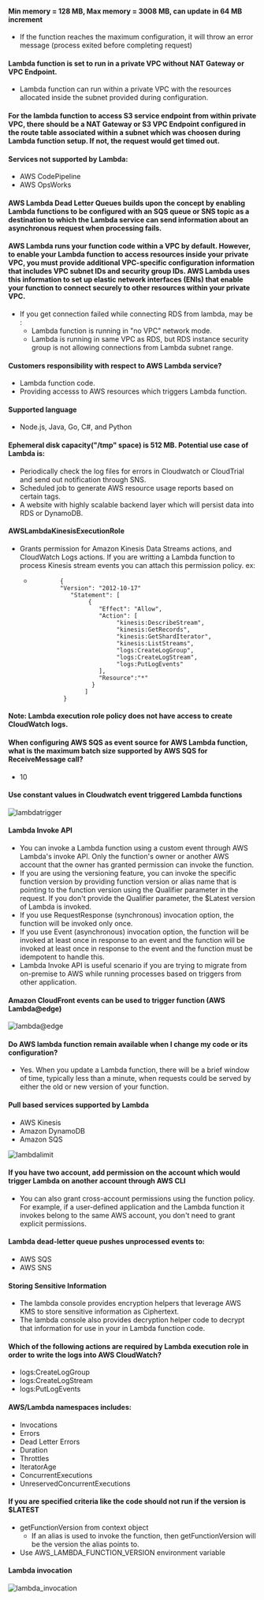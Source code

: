 #### Min memory = 128 MB, Max memory = 3008 MB, can update in 64 MB increment
  * If the function reaches the maximum configuration, it will throw an error message (process exited before completing request)
#### Lambda function is set to run in a private VPC without NAT Gateway or VPC Endpoint.
  * Lambda function can run within a private VPC with the resources allocated inside the subnet provided during configuration.
#### For the lambda function to access S3 service endpoint from within private VPC, there should be a NAT Gateway or S3 VPC Endpoint configured in the route table associated within a subnet which was choosen during Lambda function setup. If not, the request would get timed out.
#### Services not supported by Lambda:
  * AWS CodePipeline
  * AWS OpsWorks
#### AWS Lambda Dead Letter Queues builds upon the concept by enabling Lambda functions to be configured with an SQS queue or SNS topic as a destination to which the Lambda service can send information about an asynchronous request when processing fails.
#### AWS Lambda runs your function code within a VPC by default. However, to enable your Lambda function to access resources inside your private VPC, you must provide additional VPC-specific configuration information that includes VPC subnet IDs and security group IDs. AWS Lambda uses this information to set up elastic network interfaces (ENIs) that enable your function to connect securely to other resources within your private VPC.
  * If you get connection failed while connecting RDS from lambda, may be :
    * Lambda function is running in "no VPC" network mode.
    * Lambda is running in same VPC as RDS, but RDS instance security group is not allowing connections from Lambda subnet range.
#### Customers responsibility with respect to AWS Lambda service?
  * Lambda function code.
  * Providing accesss to AWS resources which triggers Lambda function.
#### Supported language
  * Node.js, Java, Go, C#, and Python
#### Ephemeral disk capacity("/tmp" space) is 512 MB. Potential use case of Lambda is:
  * Periodically check the log files for errors in Cloudwatch or CloudTrial and send out notification through SNS.
  * Scheduled job to generate AWS resource usage reports based on certain tags.
  * A website with highly scalable backend layer which will persist data into RDS or DynamoDB.
#### AWSLambdaKinesisExecutionRole
  * Grants permission for Amazon Kinesis Data Streams actions, and CloudWatch Logs actions. If you are writting a Lambda function to process Kinesis stream events you can attach this permission policy.
     ex:
     *             {
                   "Version": "2012-10-17"
                      "Statement": [
                           {
                              "Effect": "Allow",
                              "Action": [
                                   "kinesis:DescribeStream",
                                   "kinesis:GetRecords",
                                   "kinesis:GetShardIterator",
                                   "kinesis:ListStreams",
                                   "logs:CreateLogGroup",
                                   "logs:CreateLogStream",
                                   "logs:PutLogEvents"
                              ],
                              "Resource":"*"
                            }
                          ]
                    }

#### Note: Lambda execution role policy does not have access to create CloudWatch logs.       
#### When configuring AWS SQS as event source for AWS Lambda function, what is the maximum batch size supported by AWS SQS for ReceiveMessage call?
  * 10
#### Use constant values in Cloudwatch event triggered Lambda functions
![lambdatrigger](https://github.com/rbngtm1/solution_architect_associate/blob/master/Images/lambdaimage.JPG)
#### Lambda Invoke API
  * You can invoke a Lambda function using a custom event through AWS Lambda's invoke API. Only the function's owner or another AWS account that the owner has granted permission can invoke the function.
  * If you are using the versioning feature, you can invoke the specific function version by providing function version or alias name that is pointing to the function version using the Qualifier parameter in the request. If you don't provide the Qualifier parameter, the $Latest version of Lambda is invoked.
  * If you use RequestResponse (synchronous) invocation option, the function will be invoked only once.
  * If you use Event (asynchronous) invocation option, the function will be invoked at least once in response to an event and the function will be invoked at least once in response to the event and the function must be idempotent to handle this.
  * Lambda Invoke API is useful scenario if you are trying to migrate from on-premise to AWS while running processes based on triggers from other application.
#### Amazon CloudFront events can be used to trigger function (AWS Lambda@edge)
![lambda@edge](https://github.com/rbngtm1/solution_architect_associate/blob/master/Images/awslambda%40edge.JPG)
#### Do AWS lambda function remain available when I change my code or its configuration?
  * Yes. When you update a Lambda function, there will be a brief window of time, typically less than a minute, when requests could be served by either the old or new version of your function.
#### Pull based services supported by Lambda
  * AWS Kinesis
  * Amazon DynamoDB
  * Amazon SQS

![lambdalimit](https://github.com/rbngtm1/solution_architect_associate/blob/master/Images/lambdalimit.JPG)
#### If you have two account, add permission on the account which would trigger Lambda on another account through AWS CLI
  * You can also grant cross-account permissions using the function policy. For example, if a user-defined application and the Lambda function it invokes belong to the same AWS account, you don't need to grant explicit permissions.
#### Lambda dead-letter queue pushes unprocessed events to:
  * AWS SQS
  * AWS SNS
#### Storing Sensitive Information
  * The lambda console provides encryption helpers that leverage AWS KMS to store sensitive information as Ciphertext.
  * The lambda console also provides decryption helper code to decrypt that information for use in your in Lambda function code.
#### Which of the following actions are required by Lambda execution role in order to write the logs into AWS CloudWatch?
  * logs:CreateLogGroup
  * logs:CreateLogStream
  * logs:PutLogEvents
#### AWS/Lambda namespaces includes:
  * Invocations
  * Errors
  * Dead Letter Errors
  * Duration
  * Throttles
  * IteratorAge
  * ConcurrentExecutions
  * UnreservedConcurrentExecutions
#### If you are specified criteria like the code should not run if the version is $LATEST
  * getFunctionVersion from context object
    * If an alias is used to invoke the function, then getFunctionVersion will be the version the alias points to.
  * Use AWS_LAMBDA_FUNCTION_VERSION environment variable
#### Lambda invocation
![lambda_invocation](https://github.com/rbngtm1/solution_architect_associate/blob/master/Images/lambdainvocation.JPG)
